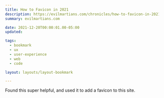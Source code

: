```yaml
---
title: How to Favicon in 2021
description: https://evilmartians.com/chronicles/how-to-favicon-in-2021-six-files-that-fit-most-needs
summary: evilmartians.com

date: 2021-12-20T00:00:01.00-05:00
updated:

tags:
  - bookmark
  - ux
  - user-experience
  - web
  - code

layout: layouts/layout-bookmark

---
```


Found this super helpful, and used it to add a favicon to this site.